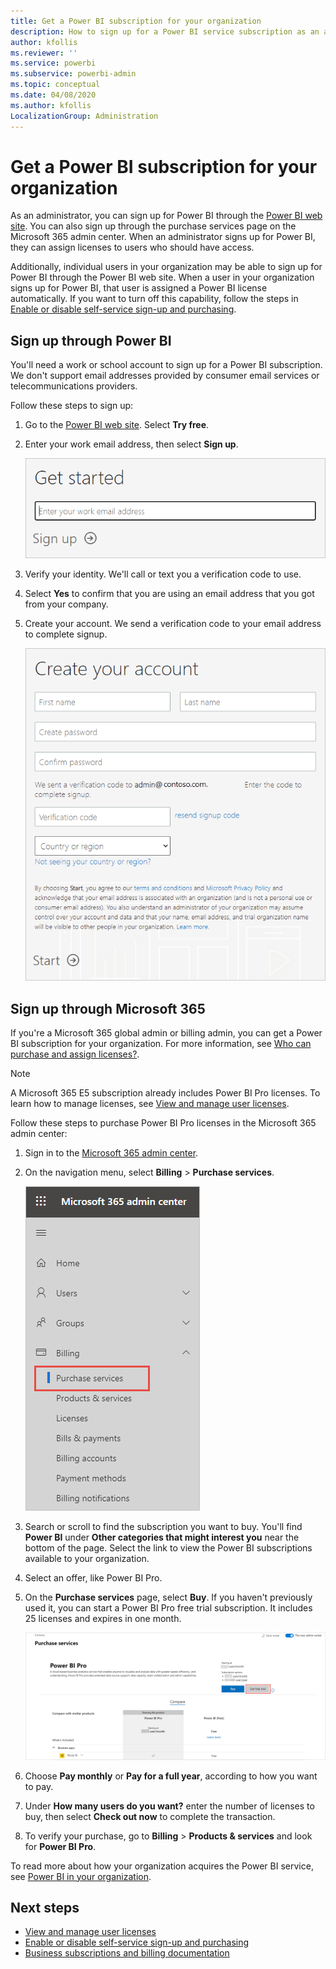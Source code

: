 ```yaml
---
title: Get a Power BI subscription for your organization
description: How to sign up for a Power BI service subscription as an admin and purchase licenses in bulk.
author: kfollis
ms.reviewer: ''
ms.service: powerbi
ms.subservice: powerbi-admin
ms.topic: conceptual
ms.date: 04/08/2020
ms.author: kfollis
LocalizationGroup: Administration
---
```


# Get a Power BI subscription for your organization

As an administrator, you can sign up for Power BI through the [Power BI web site](https://powerbi.microsoft.com). You can also sign up through the purchase services page on the Microsoft 365 admin center. When an administrator signs up for Power BI, they can assign licenses to users who should have access.

Additionally, individual users in your organization may be able to sign up for Power BI through the Power BI web site. When a user in your organization signs up for Power BI, that user is assigned a Power BI license automatically. If you want to turn off this capability, follow the steps in [Enable or disable self-service sign-up and purchasing](service-admin-disable-self-service.md).

## Sign up through Power BI

You'll need a work or school account to sign up for a Power BI subscription. We don't support email addresses provided by consumer email services or telecommunications providers.

Follow these steps to sign up:

1. Go to the [Power BI web site](https://powerbi.microsoft.com). Select **Try free**.
2. Enter your work email address, then select **Sign up**.

   ![Power BI get started](media/service-admin-org-subscription/signup-get-started.png)

3. Verify your identity. We'll call or text you a verification code to use.
4. Select **Yes** to confirm that you are using an email address that you got from your company.
5. Create your account. We send a verification code to your email address to complete signup.

   ![Power BI create account](media/service-admin-org-subscription/org-signup.png)

## Sign up through Microsoft 365

If you're a Microsoft 365 global admin or billing admin, you can get a Power BI subscription for your organization. For more information, see [Who can purchase and assign licenses?](service-admin-licensing-organization.md#who-can-purchase-and-assign-licenses).

> [!NOTE]
>
> A Microsoft 365 E5 subscription already includes Power BI Pro licenses. To learn how to manage licenses, see [View and manage user licenses](service-admin-manage-licenses.md).
>
>

Follow these steps to purchase Power BI Pro licenses in the Microsoft 365 admin center:

1. Sign in to the [Microsoft 365 admin center](https://admin.microsoft.com).

2. On the navigation menu, select **Billing** > **Purchase services**.
  
   ![Microsoft 365 billing menu](media/service-admin-org-subscription/m365-billing-menu.png)

3. Search or scroll to find the subscription you want to buy. You'll find **Power BI** under **Other categories that might interest you** near the bottom of the page. Select the link to view the Power BI subscriptions available to your organization.

4. Select an offer, like Power BI Pro.

5. On the **Purchase services** page, select **Buy**. If you haven't previously used it, you can start a Power BI Pro free trial subscription. It includes 25 licenses and expires in one month.

   ![Power BI Pro trial](media/service-admin-org-subscription/m365-org-free-trial-pro.png)

6. Choose **Pay monthly** or **Pay for a full year**, according to how you want to pay.

7. Under **How many users do you want?** enter the number of licenses to buy, then select **Check out now** to complete the transaction.

8. To verify your purchase, go to **Billing** > **Products & services** and look for  **Power BI Pro**.

To read more about how your organization acquires the Power BI service, see [Power BI in your organization](https://docs.microsoft.com/microsoft-365/admin/misc/power-bi-in-your-organization?view=o365-worldwide).

## Next steps

- [View and manage user licenses](service-admin-manage-licenses.md)
- [Enable or disable self-service sign-up and purchasing](service-admin-disable-self-service.md)
- [Business subscriptions and billing documentation](https://docs.microsoft.com/microsoft-365/commerce/?view=o365-worldwide)
